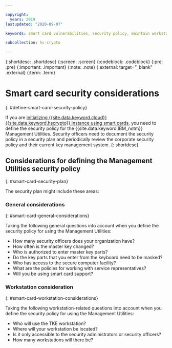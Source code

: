 ```yaml
---

copyright:
  years: 2019
lastupdated: "2020-09-07"

keywords: smart card vulnerabilities, security policy, maintain workstation security, maintain smart card readers security

subcollection: hs-crypto

---
```


{:shortdesc: .shortdesc}
{:screen: .screen}
{:codeblock: .codeblock}
{:pre: .pre}
{:important: .important}
{:note: .note}
{:external: target="_blank" .external}
{:term: .term}

# Smart card security considerations
{: #define-smart-card-security-policy}

If you are [initializing {{site.data.keyword.cloud}} {{site.data.keyword.hscrypto}} instance using smart cards](/docs/hs-crypto?topic=hs-crypto-initialize-hsm-management-utilities), you need to define the security policy for the {{site.data.keyword.IBM_notm}} Management Utilities. Security officers need to document the security policy in a security plan and periodically review the corporate security policy and their current key management system.
{: shortdesc}

<!-- ## Smart card vulnerabilities
{: #smart-card-vulnerabilities}

If a security policy is not in place or the physical security of the workstation and the smart card readers are not maintained, your smart cards might be exposed to the following vulnerability issues:

* Unauthenticated encryption: Your data in the smart cards might be encrypted by unauthenticated users. [More description is needed]
* Use of PKCS #11 v1.5 RSA padding scheme: [Description is needed on what PKCS #11 v1.5 RSA padding scheme means to the user. Is it only a vulnerability issue to PKCS11 V1.5?]
* Use of anonymous Diffie-Hellman key exchange: [Diffie–Hellman key exchange](https://en.wikipedia.org/wiki/Diffie%E2%80%93Hellman_key_exchange){: external} is a method of securely exchanging cryptographic keys over a public channel. However, if it is used in an anonymous way, the smart cards are exposed to security issues. [More description is needed] -->

## Considerations for defining the Management Utilities security policy
{: #smart-card-security-plan}

The security plan might include these areas:

### General considerations
{: #smart-card-general-considerations}

Taking the following general questions into account when you define the security policy for using the Management Utilities:

* How many security officers does your organization have?
* How often is the master key changed?
* Who is authorized to enter master key parts?
* Do the key parts that you enter from the keyboard need to be masked?
* Who has access to the secure computer facility?
* What are the policies for working with service representatives?
* Will you be using smart card support?

### Workstation consideration
{: #smart-card-workstation-considerations}

Taking the following workstation-related questions into account when you define the security policy for using the Management Utilities:

* Who will use the TKE workstation?
* Where will your workstation be located?
* Is it only accessible to the security administrators or security officers?
* How many workstations will there be?

